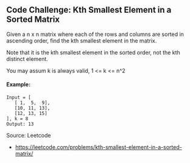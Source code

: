 ## Code Challenge: Kth Smallest Element in a Sorted Matrix
Given a n x n matrix where each of the rows and columns are sorted in ascending order, find the kth smallest element in the matrix.

Note that it is the kth smallest element in the sorted order, not the kth distinct element.

You may assum k is always valid, 1 <= k <= n^2

#### Example:
```
Input = [
   [ 1,  5,  9],
   [10, 11, 13],
   [12, 13, 15]
], k = 8
Output: 13
```

Source: Leetcode 
* https://leetcode.com/problems/kth-smallest-element-in-a-sorted-matrix/
